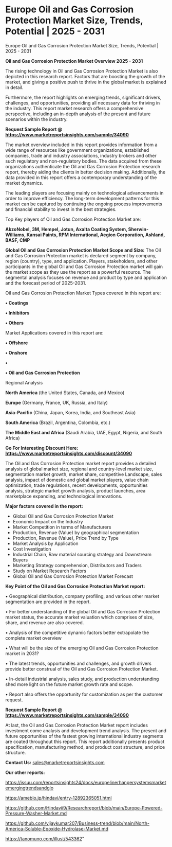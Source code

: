 # Europe Oil and Gas Corrosion Protection Market Size, Trends, Potential | 2025 - 2031
 Europe Oil and Gas Corrosion Protection Market Size, Trends, Potential | 2025 - 2031

<Strong> Oil and Gas Corrosion Protection Market Overview 2025 - 2031</strong>

The rising technology in Oil and Gas Corrosion Protection Market is also depicted in this research report. Factors that are boosting the growth of the market, and giving a positive push to thrive in the global market is explained in detail.

Furthermore, the report highlights on emerging trends, significant drivers, challenges, and opportunities, providing all necessary data for thriving in the industry. This report market research offers a comprehensive perspective, including an in-depth analysis of the present and future scenarios within the industry.

<strong>Request Sample Report @ <a href=https://www.marketreportsinsights.com/sample/34090>https://www.marketreportsinsights.com/sample/34090</a></strong>

The market overview included in this report provides information from a wide range of resources like government organizations, established companies, trade and industry associations, industry brokers and other such regulatory and non-regulatory bodies. The data acquired from these organizations authenticate the Oil and Gas Corrosion Protection research report, thereby aiding the clients in better decision making. Additionally, the data provided in this report offers a contemporary understanding of the market dynamics.

The leading players are focusing mainly on technological advancements in order to improve efficiency. The long-term development patterns for this market can be captured by continuing the ongoing process improvements and financial stability to invest in the best strategies.

Top Key players of Oil and Gas Corrosion Protection Market are:

<strong>AkzoNobel, 3M, Hempel, Jotun, Axalta Coating System, Sherwin-Williams, Kansai Paints, RPM International, Aegion Corporation, Ashland, BASF, CMP</strong>

<strong><b>Global Oil and Gas Corrosion Protection Market Scope and Size:</b></strong>
The Oil and Gas Corrosion Protection market is declared segment by company, region (country), type, and application. Players, stakeholders, and other participants in the global Oil and Gas Corrosion Protection market will gain the market scope as they use the report as a powerful resource. The segmental analysis focuses on revenue and product by type and application and the forecast period of 2025-2031.

Oil and Gas Corrosion Protection Market Types covered in this report are:

<strong>•  Coatings

•  Inhibitors

•  Others</strong>

Market Applications covered in this report are:

<strong>•  Offshore

•  Onshore

•  

•  Oil and Gas Corrosion Protection</strong> 

Regional Analysis

<strong>North America</strong> (the United States, Canada, and Mexico)

<strong>Europe</strong> (Germany, France, UK, Russia, and Italy)

<strong>Asia-Pacific</strong> (China, Japan, Korea, India, and Southeast Asia)

<strong>South America</strong> (Brazil, Argentina, Colombia, etc.)

<strong>The Middle East and Africa</strong> (Saudi Arabia, UAE, Egypt, Nigeria, and South Africa)

<strong>Go For Interesting Discount Here: <a href=https://www.marketreportsinsights.com/discount/34090>https://www.marketreportsinsights.com/discount/34090</a></strong>

The Oil and Gas Corrosion Protection market report provides a detailed analysis of global market size, regional and country-level market size, segmentation market growth, market share, competitive Landscape, sales analysis, impact of domestic and global market players, value chain optimization, trade regulations, recent developments, opportunities analysis, strategic market growth analysis, product launches, area marketplace expanding, and technological innovations.

<strong><b>Major factors covered in the report:</b></strong>
<ul>
  <li>Global Oil and Gas Corrosion Protection Market </li>
  <li>Economic Impact on the Industry</li>
  <li>Market Competition in terms of Manufacturers</li>
  <li>Production, Revenue (Value) by geographical segmentation</li>
  <li>Production, Revenue (Value), Price Trend by Type</li>
  <li>Market Analysis by Application</li>
  <li>Cost Investigation</li>
  <li>Industrial Chain, Raw material sourcing strategy and Downstream Buyers</li>
  <li>Marketing Strategy comprehension, Distributors and Traders</li>
  <li>Study on Market Research Factors</li>
  <li>Global Oil and Gas Corrosion Protection Market Forecast</li>
</ul>

<strong><b>Key Point of the Oil and Gas Corrosion Protection Market report:</b></strong>

• Geographical distribution, company profiling, and various other market segmentation are provided in the report.

• For better understanding of the global Oil and Gas Corrosion Protection market status, the accurate market valuation which comprises of size, share, and revenue are also covered.

• Analysis of the competitive dynamic factors better extrapolate the complete market overview

• What will be the size of the emerging Oil and Gas Corrosion Protection market in 2031?

• The latest trends, opportunities and challenges, and growth drivers provide better construal of the Oil and Gas Corrosion Protection Market.

• In-detail industrial analysis, sales study, and production understanding shed more light on the future market growth rate and scope.

• Report also offers the opportunity for customization as per the customer request.

<strong>Request Sample Report @ <a href=https://www.marketreportsinsights.com/sample/34090>https://www.marketreportsinsights.com/sample/34090</a></strong>

At last, the Oil and Gas Corrosion Protection Market report includes investment come analysis and development trend analysis. The present and future opportunities of the fastest growing international industry segments are coated throughout this report. This report additionally presents product specification, manufacturing method, and product cost structure, and price structure.

<strong>Contact Us:</strong>
sales@marketreportsinsights.com

<strong>Our other reports:</strong>

<a href=https://issuu.com/reportsinsights24/docs/europelinerhangersystemsmarketemergingtrendsandglo>https://issuu.com/reportsinsights24/docs/europelinerhangersystemsmarketemergingtrendsandglo</a>

<a href=https://ameblo.jp/hindavi/entry-12892365051.html>https://ameblo.jp/hindavi/entry-12892365051.html</a>

<a href=https://github.com/Hindavii9/Researchreport/blob/main/Europe-Powered-Pressure-Washer-Market.md>https://github.com/Hindavii9/Researchreport/blob/main/Europe-Powered-Pressure-Washer-Market.md</a>

<a href=https://github.com/vijaykumar207/Business-trend/blob/main/North-America-Soluble-Epoxide-Hydrolase-Market.md>https://github.com/vijaykumar207/Business-trend/blob/main/North-America-Soluble-Epoxide-Hydrolase-Market.md</a>

<a href=https://tanomuno.com/illust/543362>https://tanomuno.com/illust/543362</a>"
